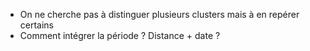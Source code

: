 * On ne cherche pas à distinguer plusieurs clusters mais à en repérer certains
* Comment intégrer la période ? Distance + date ?   
